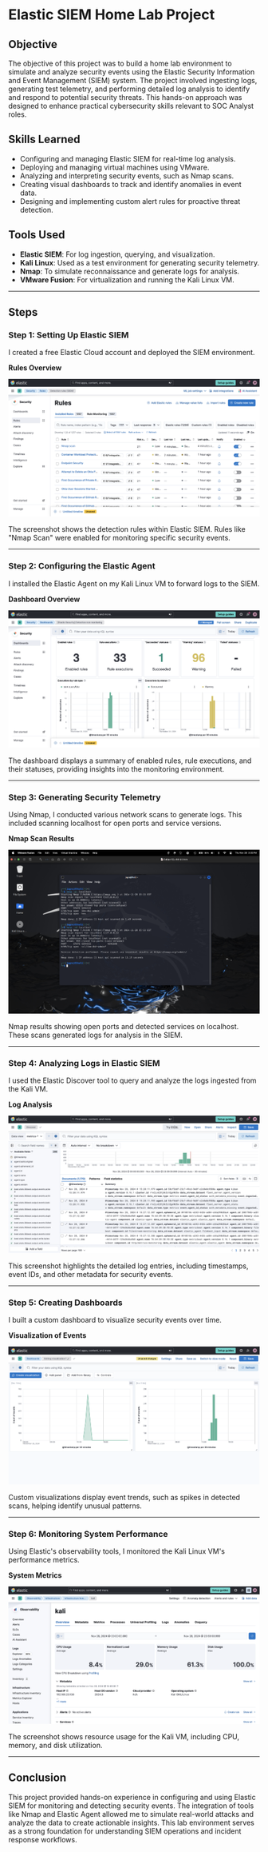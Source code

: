 # Elastic SIEM Home Lab Project

## Objective
The objective of this project was to build a home lab environment to simulate and analyze security events using the Elastic Security Information and Event Management (SIEM) system. The project involved ingesting logs, generating test telemetry, and performing detailed log analysis to identify and respond to potential security threats. This hands-on approach was designed to enhance practical cybersecurity skills relevant to SOC Analyst roles.

## Skills Learned
- Configuring and managing Elastic SIEM for real-time log analysis.
- Deploying and managing virtual machines using VMware.
- Analyzing and interpreting security events, such as Nmap scans.
- Creating visual dashboards to track and identify anomalies in event data.
- Designing and implementing custom alert rules for proactive threat detection.

## Tools Used
- **Elastic SIEM**: For log ingestion, querying, and visualization.
- **Kali Linux**: Used as a test environment for generating security telemetry.
- **Nmap**: To simulate reconnaissance and generate logs for analysis.
- **VMware Fusion**: For virtualization and running the Kali Linux VM.

---

## Steps

### Step 1: Setting Up Elastic SIEM
I created a free Elastic Cloud account and deployed the SIEM environment.

**Rules Overview**

![Rules Overview](1.png)

The screenshot shows the detection rules within Elastic SIEM. Rules like "Nmap Scan" were enabled for monitoring specific security events.

---

### Step 2: Configuring the Elastic Agent
I installed the Elastic Agent on my Kali Linux VM to forward logs to the SIEM.

**Dashboard Overview**

![Dashboard Overview](2.png)

The dashboard displays a summary of enabled rules, rule executions, and their statuses, providing insights into the monitoring environment.

---

### Step 3: Generating Security Telemetry
Using Nmap, I conducted various network scans to generate logs. This included scanning localhost for open ports and service versions.

**Nmap Scan Results**

![Nmap Scan Results](6.png)

Nmap results showing open ports and detected services on localhost. These scans generated logs for analysis in the SIEM.

---

### Step 4: Analyzing Logs in Elastic SIEM
I used the Elastic Discover tool to query and analyze the logs ingested from the Kali VM.

**Log Analysis**

![Log Analysis](3.png)

This screenshot highlights the detailed log entries, including timestamps, event IDs, and other metadata for security events.

---

### Step 5: Creating Dashboards
I built a custom dashboard to visualize security events over time.

**Visualization of Events**

![Visualization of Events](5.png)

Custom visualizations display event trends, such as spikes in detected scans, helping identify unusual patterns.

---

### Step 6: Monitoring System Performance
Using Elastic's observability tools, I monitored the Kali Linux VM's performance metrics.

**System Metrics**

![System Metrics](4.png)

The screenshot shows resource usage for the Kali VM, including CPU, memory, and disk utilization.

---

## Conclusion
This project provided hands-on experience in configuring and using Elastic SIEM for monitoring and detecting security events. The integration of tools like Nmap and Elastic Agent allowed me to simulate real-world attacks and analyze the data to create actionable insights. This lab environment serves as a strong foundation for understanding SIEM operations and incident response workflows.
